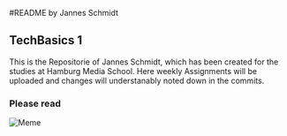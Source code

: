 #README by Jannes Schmidt
## TechBasics 1

This is the Repositorie of Jannes Schmidt, which has been created for the studies at Hamburg Media School.
Here weekly Assignments will be uploaded and changes will understanably noted down in the commits.


### Please read
![Meme](https://www.meme-arsenal.com/memes/cfb9957ba39213c6f4266022e9058480.jpg)

